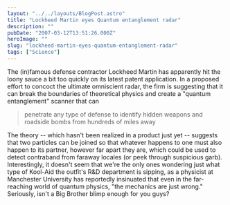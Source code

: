 ```yaml
---
layout: "../../layouts/BlogPost.astro"
title: "Lockheed Martin eyes Quantum entanglement radar"
description: ""
pubDate: "2007-03-12T13:51:26.000Z"
heroImage: ""
slug: "lockheed-martin-eyes-quantum-entanglement-radar"
tags: ["Science"]
---
```


The (in)famous defense contractor Lockheed Martin has apparently hit the loony sauce a bit too quickly on its latest patent application. In a proposed effort to concoct the ultimate omniscient radar, the firm is suggesting that it can break the boundaries of theoretical physics and create a "quantum entanglement" scanner that can 
> penetrate any type of defense to identify hidden weapons and roadside bombs from hundreds of miles away

The theory -- which hasn't been realized in a product just yet -- suggests that two particles can be joined so that whatever happens to one must also happen to its partner, however far apart they are, which could be used to detect contraband from faraway locales (or peek through suspicious garb). Interestingly, it doesn't seem that we're the only ones wondering just what type of Kool-Aid the outfit's R&amp;D department is sipping, as a physicist at Manchester University has reportedly insinuated that even in the far-reaching world of quantum physics, "the mechanics are just wrong." Seriously, isn't a Big Brother blimp enough for you guys?
